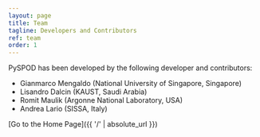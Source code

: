```yaml
---
layout: page
title: Team
tagline: Developers and Contributors
ref: team
order: 1
---
```


PySPOD has been developed by the following developer and contributors:

- Gianmarco Mengaldo (National University of Singapore, Singapore)
- Lisandro Dalcin (KAUST, Saudi Arabia)
- Romit Maulik (Argonne National Laboratory, USA)
- Andrea Lario (SISSA, Italy)

[Go to the Home Page]({{ '/' | absolute_url }})
